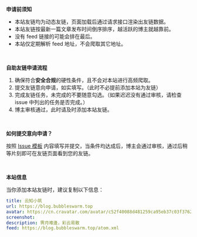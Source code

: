 **申请前须知**

- 本站友链均为动态友链，页面加载后通过请求接口渲染出友链数据。
- 本站友链按最新一篇文章发布时间倒序排序，越活跃的博主就越靠前。
- 没有 feed 链接的可能会排在最后。
- 本站仅定期解析 feed 地址，不会爬取其它地址。

<br>

**自助友链申请流程**

1. 确保符合**安全合规**的硬性条件，且不会对本站进行高频爬取。
2. 提交友链意向申请，如实填写。（此时不必提前添加本站为友链）
3. 完成友链任务，未完成的不要随意勾选。（如果迟迟没有通过审核，请检查 issue 中列出的任务是否完成。）
4. 博主审核通过，此时请及时添加本站友链。

<br>

**如何提交意向申请？**

按照 [Issue 模板](https://github.com/xaoxuu/friends/issues/new/choose) 内容填写并提交，当条件均达成后，博主会通过审核，通过后稍等片刻即可在友链页面看到您的友链。

<br>

**本站信息**

当你添加本站友链时，建议复制以下信息：

```yaml
title: 云知小筑
url: https://blog.bubbleswarm.top
avatar: https://cn.cravatar.com/avatar/c52f40088d481259ca95eb37c03f3762
screenshot: 
description: 霁月难逢，彩云易散
feed: https://blog.bubbleswarm.top/atom.xml
```
